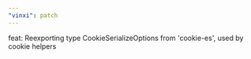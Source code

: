 ```yaml
---
"vinxi": patch
---
```


feat: Reexporting type CookieSerializeOptions from 'cookie-es', used by cookie helpers
